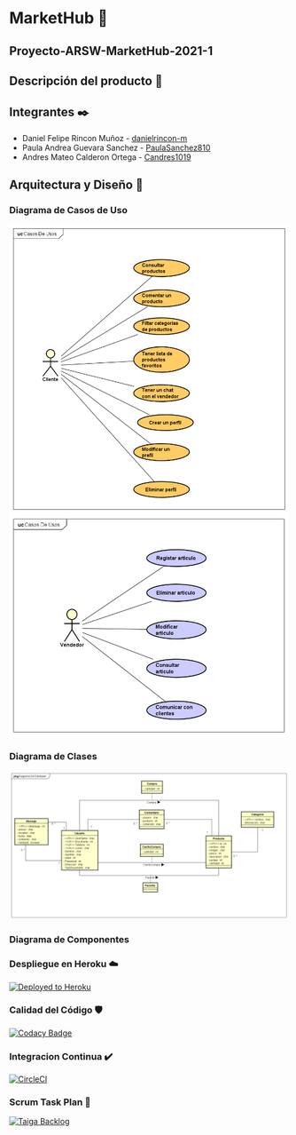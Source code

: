 # MarketHub 🛒

## Proyecto-ARSW-MarketHub-2021-1

## Descripción del producto 📄

## Integrantes ✒️

- Daniel Felipe Rincon Muñoz - [danielrincon-m](https://github.com/danielrincon-m)
- Paula Andrea Guevara Sanchez - [PaulaSanchez810](https://github.com/PaulaSanchez810)
- Andres Mateo Calderon Ortega - [Candres1019](https://github.com/Candres1019)

## Arquitectura y Diseño 🔧

### Diagrama de Casos de Uso

![](./Img/DiagramaCasodeUsoComprador.png)
![](./Img/DiagramaCasodeUsovenderdor.png)

### Diagrama de Clases

![](./Img/EntidadRelacionDB.png)

### Diagrama de Componentes

### Despliegue en Heroku ☁️

[![Deployed to Heroku](https://www.herokucdn.com/deploy/button.png)](https://markethub-arsw.herokuapp.com)

### Calidad del Código 🛡️

[![Codacy Badge](https://app.codacy.com/project/badge/Grade/8548ce8a709f4823b8412095ad8c2609)](https://www.codacy.com/gh/Los-Picateclas-ECI/Proyecto-ARSW-MarketHub-2021-1/dashboard?utm_source=github.com&amp;utm_medium=referral&amp;utm_content=Los-Picateclas-ECI/Proyecto-ARSW-MarketHub-2021-1&amp;utm_campaign=Badge_Grade)

### Integracion Continua ✔️

[![CircleCI](https://circleci.com/gh/Los-Picateclas-ECI/Proyecto-ARSW-MarketHub-2021-1.svg?style=svg)](https://app.circleci.com/pipelines/github/Los-Picateclas-ECI/Proyecto-ARSW-MarketHub-2021-1)

### Scrum Task Plan 🎤

[![Taiga Backlog](https://images.assets-landingi.com/jvS0A3Tm24feIBqs/logo_horizontal.png)](https://tree.taiga.io/project/candres1019-proyecto-arsw-markethub-2021-1/backlog)
